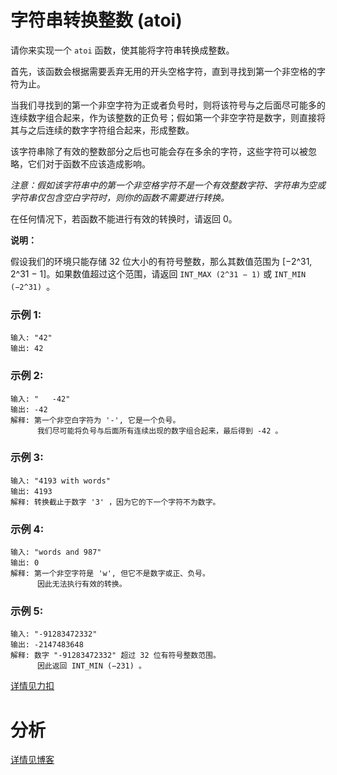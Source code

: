 # 字符串转换整数 (atoi)

请你来实现一个 `atoi` 函数，使其能将字符串转换成整数。

首先，该函数会根据需要丢弃无用的开头空格字符，直到寻找到第一个非空格的字符为止。

当我们寻找到的第一个非空字符为正或者负号时，则将该符号与之后面尽可能多的连续数字组合起来，作为该整数的正负号；假如第一个非空字符是数字，则直接将其与之后连续的数字字符组合起来，形成整数。

该字符串除了有效的整数部分之后也可能会存在多余的字符，这些字符可以被忽略，它们对于函数不应该造成影响。

*注意：假如该字符串中的第一个非空格字符不是一个有效整数字符、字符串为空或字符串仅包含空白字符时，则你的函数不需要进行转换。*

在任何情况下，若函数不能进行有效的转换时，请返回 0。

**说明：**

假设我们的环境只能存储 32 位大小的有符号整数，那么其数值范围为 [−2^31,  2^31 − 1]。如果数值超过这个范围，请返回 `INT_MAX (2^31 − 1)` 或 `INT_MIN (−2^31) `。

### 示例 1:
```
输入: "42"
输出: 42
```

### 示例 2:
```
输入: "   -42"
输出: -42
解释: 第一个非空白字符为 '-', 它是一个负号。
      我们尽可能将负号与后面所有连续出现的数字组合起来，最后得到 -42 。
```

### 示例 3:
```
输入: "4193 with words"
输出: 4193
解释: 转换截止于数字 '3' ，因为它的下一个字符不为数字。
```

### 示例 4:
```
输入: "words and 987"
输出: 0
解释: 第一个非空字符是 'w', 但它不是数字或正、负号。
      因此无法执行有效的转换。
```

### 示例 5:
```
输入: "-91283472332"
输出: -2147483648
解释: 数字 "-91283472332" 超过 32 位有符号整数范围。
      因此返回 INT_MIN (−231) 。
```

[详情见力扣](https://leetcode-cn.com/problems/string-to-integer-atoi/)

# 分析

[详情见博客](https://bruceking.site/2020/01/10/leetcode-cn-problem-0008-string-to-integer-atoi/)
